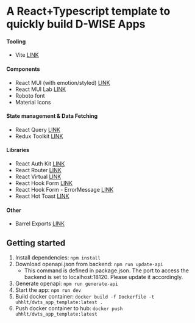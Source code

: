 # A React+Typescript template to quickly build D-WISE Apps

#### Tooling

- Vite [LINK](https://vitejs.dev/)

#### Components

- React MUI (with emotion/styled) [LINK](https://mui.com/)
- React MUI Lab [LINK](https://mui.com/material-ui/about-the-lab/)
- Roboto font
- Material Icons

#### State management & Data Fetching

- React Query [LINK](https://tanstack.com/query/v4)
- Redux Toolkit [LINK](https://redux-toolkit.js.org/)

#### Libraries

- React Auth Kit [LINK](https://authkit.arkadip.dev/)
- React Router [LINK](https://tanstack.com/router/v1)
- React Virtual [LINK](https://tanstack.com/virtual/v3)
- React Hook Form [LINK](https://react-hook-form.com/)
- React Hook Form - ErrorMessage [LINK](https://react-hook-form.com/api/useformstate/errormessage/)
- React Hot Toast [LINK](https://react-hot-toast.com/)

#### Other

- Barrel Exports [LINK](https://blog.logrocket.com/using-barrel-exports-organize-react-components/)

## Getting started

1. Install dependencies: `npm install`
2. Download openapi.json from backend: `npm run update-api`
   - This command is defined in package.json. The port to access the backend is set to localhost:18120. Please update it accordingly.
3. Generate openapi: `npm run generate-api`
4. Start the app: `npm run dev`
5. Build docker container: `docker build -f Dockerfile -t uhhlt/dwts_app_template:latest .`
6. Push docker container to hub: `docker push uhhlt/dwts_app_template:latest`
